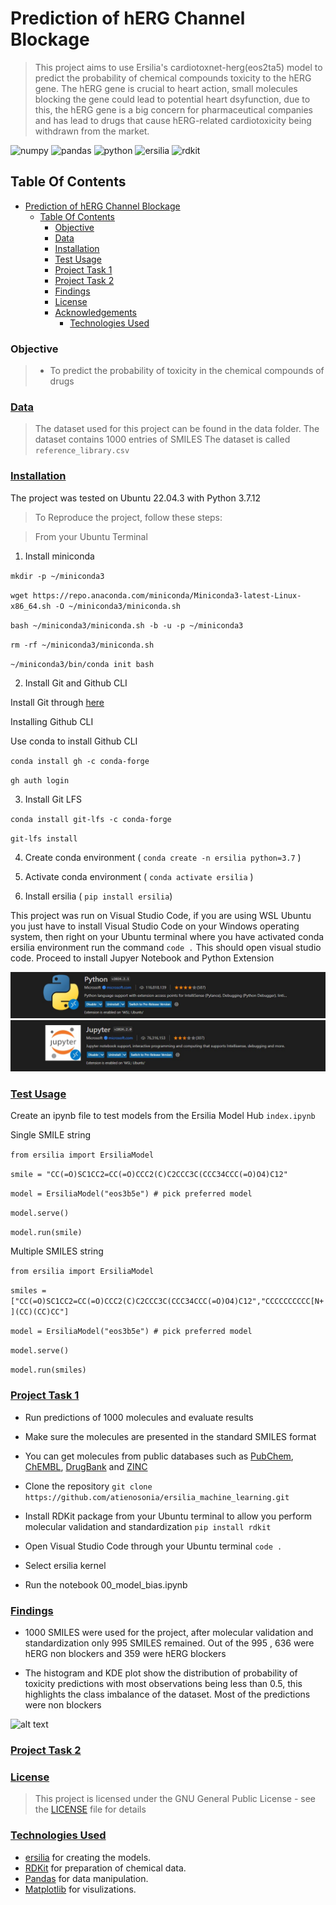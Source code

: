 # Prediction of hERG Channel Blockage

> This project aims to use Ersilia's cardiotoxnet-herg(eos2ta5) model to predict the probability of chemical compounds   toxicity to the hERG gene. The hERG gene is crucial to heart action, small molecules blocking the gene could lead to potential heart dsyfunction, due to this, the hERG gene is a big concern for pharmaceutical companies and has lead to drugs that cause hERG-related cardiotoxicity being withdrawn from the market.

![numpy](https://img.shields.io/badge/Numpy-777BB4?style=for-the-badge&logo=numpy&logoColor=white)  ![pandas](https://img.shields.io/badge/Pandas-2C2D72?style=for-the-badge&logo=pandas&logoColor=white)   ![python](https://img.shields.io/badge/Python-FFD43B?style=for-the-badge&logo=python&logoColor=blue)    ![ersilia](https://img.shields.io/badge/ersilia-F7931E?style=for-the-badge&logo=scikit-learn&logoColor=white)    ![rdkit](https://img.shields.io/badge/RDKit-209117?style=for-the-badge&logo=nlp&logoColor=white)

## Table Of Contents
- [Prediction of hERG Channel Blockage](#Prediction-of-hERG-Channel-Blockage)
  - [Table Of Contents](#table-of-contents)
    - [Objective](#objective)
    - [Data](#data)
    - [Installation](#installation)
    - [Test Usage](#usage)
    - [Project Task 1](#task1)
    - [Project Task 2](#task2)
    - [Findings](#findings)
    - [License](#license)
    - [Acknowledgements](#acknowledgements)
      - [Technologies Used](#technologies-used)

### Objective
> * To predict the probability of toxicity in the chemical compounds of drugs

### [Data](#data)
> The dataset used for this project can be found in the data folder. The dataset contains 1000 entries of SMILES
> The dataset is called `reference_library.csv`

### [Installation](#installation)
The project was tested on Ubuntu 22.04.3 with Python 3.7.12
> To Reproduce the project, follow these steps:

> From your Ubuntu Terminal

1. Install miniconda 

`mkdir -p ~/miniconda3` 

`wget https://repo.anaconda.com/miniconda/Miniconda3-latest-Linux-x86_64.sh -O ~/miniconda3/miniconda.sh` 

`bash ~/miniconda3/miniconda.sh -b -u -p ~/miniconda3` 

`rm -rf ~/miniconda3/miniconda.sh`

`~/miniconda3/bin/conda init bash`

2. Install Git and Github CLI 

Install Git through [here](https://git-scm.com/book/en/v2/Getting-Started-Installing-Git)

Installing Github CLI 

Use conda to install Github CLI

`conda install gh -c conda-forge`

`gh auth login`

3. Install Git LFS 

`conda install git-lfs -c conda-forge`

`git-lfs install`

4. Create conda environment ( `conda create -n ersilia python=3.7` )

5. Activate conda environment ( `conda activate ersilia` )

6. Install ersilia ( `pip install ersilia`)

This project was run on Visual Studio Code, if you are using WSL Ubuntu you just have to install Visual Studio Code on your Windows operating system, then right on your Ubuntu terminal where you have activated conda ersilia environment run the command `code .` This should open visual studio code. Proceed to install Jupyer Notebook and Python Extension

![alt text](figures/extpython.jpg)
![alt text](figures/jupyterext.jpg)


### [Test Usage](#usage)

Create an ipynb file to test models from the Ersilia Model Hub ```index.ipynb```

Single SMILE string

 ```from ersilia import ErsiliaModel```

 ```smile = "CC(=O)SC1CC2=CC(=O)CCC2(C)C2CCC3C(CCC34CCC(=O)O4)C12"```

 ```model = ErsiliaModel("eos3b5e") # pick preferred model```

 ```model.serve()```

 ```model.run(smile)```

 Multiple SMILES string

 ```from ersilia import ErsiliaModel```

 ```smiles = ["CC(=O)SC1CC2=CC(=O)CCC2(C)C2CCC3C(CCC34CCC(=O)O4)C12","CCCCCCCCCC[N+](CC)(CC)CC"]```

 ```model = ErsiliaModel("eos3b5e") # pick preferred model```

 ```model.serve()```

 ```model.run(smiles)```

### [Project Task 1](#task1)

* Run predictions of 1000 molecules and evaluate results

* Make sure the molecules are presented in the standard SMILES format

* You can get molecules from public databases such as [PubChem](https://pubchem.ncbi.nlm.nih.gov/), [ChEMBL](https://www.ebi.ac.uk/chembl/), [DrugBank](https://go.drugbank.com/) and [ZINC](https://zinc20.docking.org/)

* Clone the repository ```git clone https://github.com/atienosonia/ersilia_machine_learning.git```

* Install RDKit package from your Ubuntu terminal to allow you perform molecular validation and standardization ```pip install rdkit```

* Open Visual Studio Code through your Ubuntu terminal `code .`

* Select ersilia kernel

* Run the notebook 00_model_bias.ipynb

### [Findings](#findings)

* 1000 SMILES were used for the project, after molecular validation and standardization only 995 SMILES remained.
Out of the 995 , 636 were hERG non blockers and 359 were hERG blockers

* The histogram and KDE plot show the distribution of probability of toxicity predictions with most observations being less than 0.5, this highlights the class imbalance of the dataset. Most of the predictions were non blockers

![alt text](figures/1000_molecules_predictions_output_evaluation.png)

### [Project Task 2](#task2)

### [License](#license)

> This project is licensed under the GNU General Public License - see the [LICENSE](LICENSE.md) file for details

### [Technologies Used](#technologies-used) 

- [ersilia](https://www.ersilia.io/) for creating the models.
- [RDKit](https://www.rdkit.org/) for preparation of chemical data.
- [Pandas](https://pandas.pydata.org/) for data manipulation.
- [Matplotlib](https://matplotlib.org/) for visulizations.


